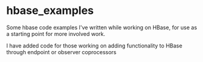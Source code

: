 hbase_examples
==============

Some hbase code examples I've written while working on HBase, for use as a starting point for more involved work.

I have added code for those working on adding functionality to HBase through endpoint or observer coprocessors
